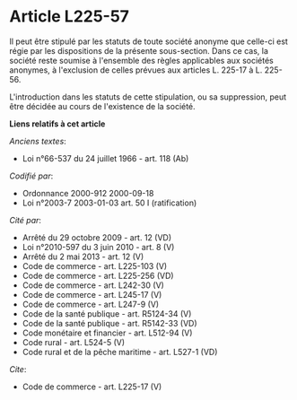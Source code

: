 # Article L225-57

Il peut être stipulé par les statuts de toute société anonyme que celle-ci est régie par les dispositions de la présente
sous-section. Dans ce cas, la société reste soumise à l'ensemble des règles applicables aux sociétés anonymes, à l'exclusion
de celles prévues aux articles L. 225-17 à L. 225-56. 

L'introduction dans les statuts de cette stipulation, ou sa suppression, peut être décidée au cours de l'existence de la
société.

**Liens relatifs à cet article**

_Anciens textes_:

  - Loi n°66-537 du 24 juillet 1966 - art. 118 (Ab)

_Codifié par_:

  - Ordonnance 2000-912 2000-09-18
  - Loi n°2003-7 2003-01-03 art. 50 I (ratification)

_Cité par_:

  - Arrêté du 29 octobre 2009 - art. 12 (VD)
  - Loi n°2010-597 du 3 juin 2010 - art. 8 (V)
  - Arrêté du 2 mai 2013 - art. 12 (V)
  - Code de commerce - art. L225-103 (V)
  - Code de commerce - art. L225-256 (VD)
  - Code de commerce - art. L242-30 (V)
  - Code de commerce - art. L245-17 (V)
  - Code de commerce - art. L247-9 (V)
  - Code de la santé publique - art. R5124-34 (V)
  - Code de la santé publique - art. R5142-33 (VD)
  - Code monétaire et financier - art. L512-94 (V)
  - Code rural - art. L524-5 (V)
  - Code rural et de la pêche maritime - art. L527-1 (VD)

_Cite_:

  - Code de commerce - art. L225-17 (V)
